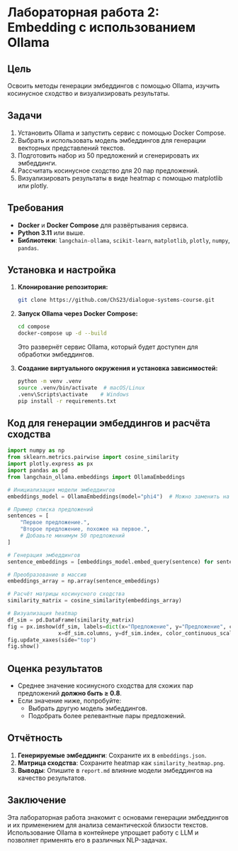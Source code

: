 # Лабораторная работа 2: Embedding с использованием Ollama

## Цель

Освоить методы генерации эмбеддингов с помощью Ollama, изучить косинусное сходство и визуализировать результаты.

## Задачи

1. Установить Ollama и запустить сервис с помощью Docker Compose.
2. Выбрать и использовать модель эмбеддингов для генерации векторных представлений текстов.
3. Подготовить набор из 50 предложений и сгенерировать их эмбеддинги.
4. Рассчитать косинусное сходство для 20 пар предложений.
5. Визуализировать результаты в виде heatmap с помощью matplotlib или plotly.

## Требования

- **Docker** и **Docker Compose** для развёртывания сервиса.
- **Python 3.11** или выше.
- **Библиотеки**: `langchain-ollama`, `scikit-learn`, `matplotlib`, `plotly`, `numpy`, `pandas`.

## Установка и настройка

1. **Клонирование репозитория:**
   ```bash
   git clone https://github.com/ChS23/dialogue-systems-course.git
   ```

2. **Запуск Ollama через Docker Compose:**
   ```bash
   cd compose
   docker-compose up -d --build
   ```
   Это развернёт сервис Ollama, который будет доступен для обработки эмбеддингов.

3. **Создание виртуального окружения и установка зависимостей:**
   ```bash
   python -m venv .venv
   source .venv/bin/activate  # macOS/Linux
   .venv\Scripts\activate    # Windows
   pip install -r requirements.txt
   ```

## Код для генерации эмбеддингов и расчёта сходства

```python
import numpy as np
from sklearn.metrics.pairwise import cosine_similarity
import plotly.express as px
import pandas as pd
from langchain_ollama.embeddings import OllamaEmbeddings

# Инициализация модели эмбеддингов
embeddings_model = OllamaEmbeddings(model="phi4")  # Можно заменить на другую модель

# Пример списка предложений
sentences = [
    "Первое предложение.",
    "Второе предложение, похожее на первое.",
    # Добавьте минимум 50 предложений
]

# Генерация эмбеддингов
sentence_embeddings = [embeddings_model.embed_query(sentence) for sentence in sentences]

# Преобразование в массив
embeddings_array = np.array(sentence_embeddings)

# Расчёт матрицы косинусного сходства
similarity_matrix = cosine_similarity(embeddings_array)

# Визуализация heatmap
df_sim = pd.DataFrame(similarity_matrix)
fig = px.imshow(df_sim, labels=dict(x="Предложение", y="Предложение", color="Сходство"),
                x=df_sim.columns, y=df_sim.index, color_continuous_scale='Viridis')
fig.update_xaxes(side="top")
fig.show()
```

## Оценка результатов

- Среднее значение косинусного сходства для схожих пар предложений **должно быть ≥ 0.8**.
- Если значение ниже, попробуйте:
  - Выбрать другую модель эмбеддингов.
  - Подобрать более релевантные пары предложений.

## Отчётность

1. **Генерируемые эмбеддинги**: Сохраните их в `embeddings.json`.
2. **Матрица сходства**: Сохраните heatmap как `similarity_heatmap.png`.
3. **Выводы**: Опишите в `report.md` влияние модели эмбеддингов на качество результатов.

## Заключение

Эта лабораторная работа знакомит с основами генерации эмбеддингов и их применением для анализа семантической близости текстов. Использование Ollama в контейнере упрощает работу с LLM и позволяет применять его в различных NLP-задачах.
